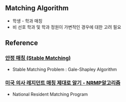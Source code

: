 ## Matching Algorithm
- 학생 - 학과 매칭
- 비 선호 학과 및 학과 정원이 가변적인 경우에 대한 고려 필요

## Reference

### [안정 매칭 (Stable Matching)](https://gazelle-and-cs.tistory.com/111)
- Stable Matching Problem : Gale-Shapley Algorithm

### [미국 의사 레지던트 매칭 제대로 알기 - NRMP알고리즘](https://www.youtube.com/watch?v=xm6921w9vXw)
- National Resident Matching Program

